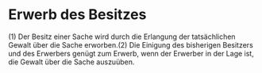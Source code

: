 # Erwerb des Besitzes

(1) Der Besitz einer Sache wird durch die Erlangung der tatsächlichen Gewalt über die Sache erworben.(2) Die Einigung des bisherigen Besitzers und des Erwerbers genügt zum Erwerb, wenn der Erwerber in der Lage ist, die Gewalt über die Sache auszuüben. 

